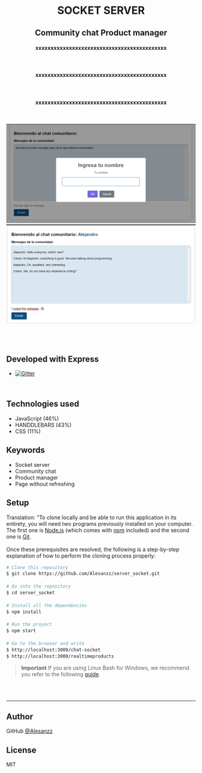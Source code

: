 <h1 align="center">
SOCKET SERVER
</h1> 
<h2 align="center">
Community chat
Product manager
</h2>

<h4 align="center">xxxxxxxxxxxxxxxxxxxxxxxxxxxxxxxxxxxxxxxxxxx</h4>
<br>
<h4 align="center">xxxxxxxxxxxxxxxxxxxxxxxxxxxxxxxxxxxxxxxxxxx</h4>
<br>
<h4 align="center">xxxxxxxxxxxxxxxxxxxxxxxxxxxxxxxxxxxxxxxxxxx</h4>
<br>

![screenshot1](./public/images/chat-home.png)
![screenshot2](./public/images/chat-working.png)

 <br> <br>
##  Developed with Express
  - <a href="https://www.npmjs.com/package/express">
    <img src="https://badge.fury.io/js/express.svg"
         alt="Gitter">
  </a>
  
  <br>

## Technologies used

- JavaScript (46%)
- HANDDLEBARS (43%)
- CSS (11%)

## Keywords

- Socket server
- Community chat
- Product manager
- Page without refreshing

## Setup

Translation: "To clone locally and be able to run this application in its entirety, you will need two programs previously installed on your computer. The first one is [Node.js](https://nodejs.org/en/download/) (which comes with [npm](http://npmjs.com) included) and the second one is [Git](https://git-scm.com).
<br>
<br>
Once these prerequisites are resolved, the following is a step-by-step explanation of how to perform the cloning process properly:

```bash
# Clone this repository
$ git clone https://github.com/Alesanzz/server_socket.git

# Go into the repository
$ cd server_socket

# Install all the dependencies
$ npm install

# Run the proyect
$ npm start

# Go to the browser and write
$ http://localhost:3000/chat-socket
$ http://localhost:3000/realtimeproducts
```

> **Important**
> If you are using Linux Bash for Windows, we recommend you refer to the following [guide](https://www.howtogeek.com/261575/how-to-run-graphical-linux-desktop-applications-from-windows-10s-bash-shell/).



<br><br>

---

 
## Author

GitHub [@Alesanzz](https://github.com/Alesanzz)  

## License

MIT